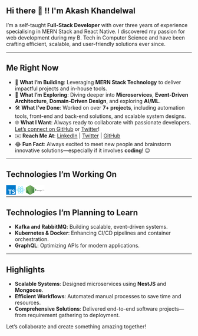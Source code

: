 ## Hi there 👋 !! I'm Akash Khandelwal

I’m a self-taught **Full-Stack Developer** with over three years of experience specialising in MERN Stack and React Native. I discovered my passion for web development during my B. Tech in Computer Science and have been crafting efficient, scalable, and user-friendly solutions ever since.

---

## Me Right Now

- 🔧 **What I’m Building**: Leveraging **MERN Stack Technology** to deliver impactful projects and in-house tools.
- 🌱 **What I’m Exploring**: Diving deeper into **Microservices**, **Event-Driven Architecture**, **Domain-Driven Design**, and exploring **AI/ML**.
- 🛠️ **What I’ve Done**: Worked on over **7+ projects**, including automation tools, front-end and back-end solutions, and scalable system designs.
- 🌐 **What I Want**: Always ready to collaborate with passionate developers. [Let’s connect on GitHub](https://github.com/aksh-22) or [Twitter](https://twitter.com/aksh__22)!
- ✉️ **Reach Me At**: [LinkedIn](https://www.linkedin.com/in/ak2298/) | [Twitter](https://twitter.com/aksh__22) | [GitHub](https://github.com/aksh-22)
- 😂 **Fun Fact**: Always excited to meet new people and brainstorm innovative solutions—especially if it involves **coding**! 😉

---

## Technologies I’m Working On

<img align="left" alt="Visual Studio Code" width="26px" height="26px" src="https://raw.githubusercontent.com/github/explore/80688e429a7d4ef2fca1e82350fe8e3517d3494d/topics/typescript/typescript.png" />
<img align="left" alt="Visual Studio Code" width="26px" height="26px" src="https://raw.githubusercontent.com/github/explore/80688e429a7d4ef2fca1e82350fe8e3517d3494d/topics/react/react.png" />
<img align="left" alt="Visual Studio Code" width="26px" height="26px" src="https://raw.githubusercontent.com/github/explore/80688e429a7d4ef2fca1e82350fe8e3517d3494d/topics/nodejs/nodejs.png" />
<img align="left" alt="Visual Studio Code" width="26px" height="26px" src="https://raw.githubusercontent.com/github/explore/80688e429a7d4ef2fca1e82350fe8e3517d3494d/topics/mongodb/mongodb.png" />

<br />

---

## Technologies I’m Planning to Learn

- **Kafka and RabbitMQ**: Building scalable, event-driven systems.
- **Kubernetes & Docker**: Enhancing CI/CD pipelines and container orchestration.
- **GraphQL**: Optimizing APIs for modern applications.

---

## Highlights

- **Scalable Systems**: Designed microservices using **NestJS** and **Mongoose**.
- **Efficient Workflows**: Automated manual processes to save time and resources.
- **Comprehensive Solutions**: Delivered end-to-end software projects—from requirement gathering to deployment.

Let’s collaborate and create something amazing together!

